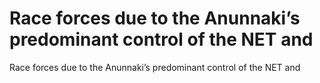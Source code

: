 # Race forces due to the Anunnaki’s predominant control of the NET and

Race forces due to the Anunnaki’s predominant control of the NET and